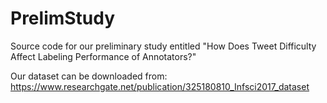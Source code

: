 # PrelimStudy
Source code for our preliminary study entitled "How Does Tweet Difficulty Affect Labeling Performance of Annotators?"

Our dataset can be downloaded from: https://www.researchgate.net/publication/325180810_Infsci2017_dataset


